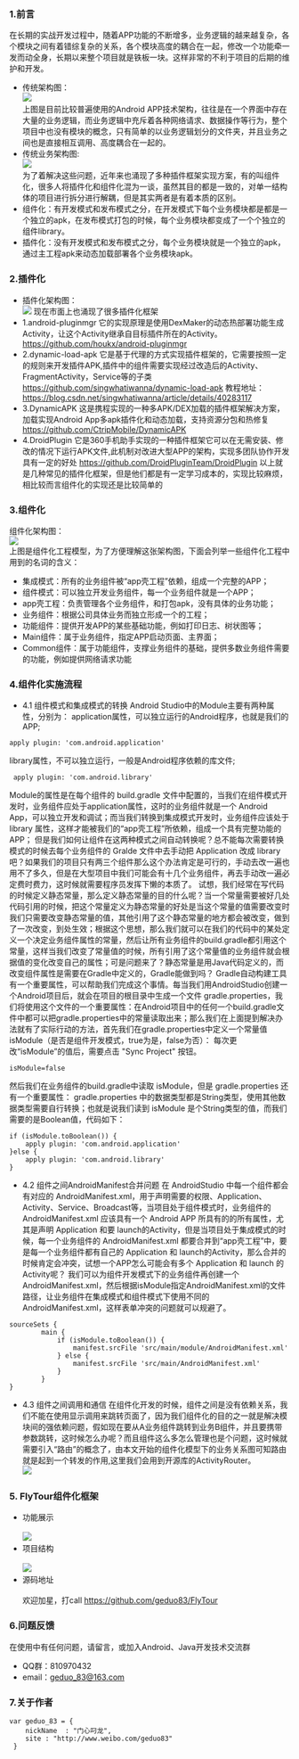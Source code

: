 ### 1.前言
在长期的实战开发过程中，随着APP功能的不断增多，业务逻辑的越来越复杂，各个模块之间有着错综复杂的关系，各个模块高度的耦合在一起，修改一个功能牵一发而动全身，长期以来整个项目就是铁板一块。这样非常的不利于项目的后期的维护和开发。
* 传统架构图：<br>
![](https://img-blog.csdnimg.cn/20190126210043776.png?x-oss-process=image/watermark,type_ZmFuZ3poZW5naGVpdGk,shadow_10,text_aHR0cHM6Ly9ibG9nLmNzZG4ubmV0L2dlZHVvXzgz,size_16,color_FFFFFF,t_70)<br>
上图是目前比较普遍使用的Android APP技术架构，往往是在一个界面中存在大量的业务逻辑，而业务逻辑中充斥着各种网络请求、数据操作等行为，整个项目中也没有模块的概念，只有简单的以业务逻辑划分的文件夹，并且业务之间也是直接相互调用、高度耦合在一起的。
* 传统业务架构图:<br>
![](https://img-blog.csdnimg.cn/20190126215521137.png)<br>
为了着解决这些问题，近年来也涌现了多种插件框架实现方案，有的叫组件化，很多人将插件化和组件化混为一谈，虽然其目的都是一致的，对单一结构体的项目进行拆分进行解耦，但是其实两者是有着本质的区别。
* 组件化：有开发模式和发布模式之分，在开发模式下每个业务模块都是都是一个独立的apk，在发布模式打包的时候，每个业务模块都变成了一个个独立的组件library。
* 插件化：没有开发模式和发布模式之分，每个业务模块就是一个独立的apk，通过主工程apk来动态加载部署各个业务模块apk。
### 2.插件化
* 插件化架构图：<br>
![](https://img-blog.csdnimg.cn/20190126210108633.png?x-oss-process=image/watermark,type_ZmFuZ3poZW5naGVpdGk,shadow_10,text_aHR0cHM6Ly9ibG9nLmNzZG4ubmV0L2dlZHVvXzgz,size_16,color_FFFFFF,t_70)
现在市面上也涌现了很多插件化框架
*  1.android-pluginmgr
它的实现原理是使用DexMaker的动态热部署功能生成Activity，让这个Activity继承自目标插件所在的Activity。https://github.com/houkx/android-pluginmgr
* 2.dynamic-load-apk
它是基于代理的方式实现插件框架的，它需要按照一定的规则来开发插件APK,插件中的组件需要实现经过改造后的Activity、FragmentActivity，Service等的子类
https://github.com/singwhatiwanna/dynamic-load-apk
教程地址：https://blog.csdn.net/singwhatiwanna/article/details/40283117
* 3.DynamicAPK
这是携程实现的一种多APK/DEX加载的插件框架解决方案，加载实现Android App多apk插件化和动态加载，支持资源分包和热修复
https://github.com/CtripMobile/DynamicAPK
* 4.DroidPlugin
它是360手机助手实现的一种插件框架它可以在无需安装、修改的情况下运行APK文件,此机制对改进大型APP的架构，实现多团队协作开发具有一定的好处
https://github.com/DroidPluginTeam/DroidPlugin
以上就是几种常见的插件化框架，但是他们都是有一定学习成本的，实现比较麻烦，相比较而言组件化的实现还是比较简单的
### 3.组件化
组件化架构图：<br>
![](https://img-blog.csdnimg.cn/20190126210220224.png?x-oss-process=image/watermark,type_ZmFuZ3poZW5naGVpdGk,shadow_10,text_aHR0cHM6Ly9ibG9nLmNzZG4ubmV0L2dlZHVvXzgz,size_16,color_FFFFFF,t_70)<br>
上图是组件化工程模型，为了方便理解这张架构图，下面会列举一些组件化工程中用到的名词的含义：
* 集成模式：所有的业务组件被“app壳工程”依赖，组成一个完整的APP；
* 组件模式：可以独立开发业务组件，每一个业务组件就是一个APP；
* app壳工程：负责管理各个业务组件，和打包apk，没有具体的业务功能；
* 业务组件：根据公司具体业务而独立形成一个的工程；
* 功能组件：提供开发APP的某些基础功能，例如打印日志、树状图等；
* Main组件：属于业务组件，指定APP启动页面、主界面；
* Common组件：属于功能组件，支撑业务组件的基础，提供多数业务组件需要的功能，例如提供网络请求功能
### 4.组件化实施流程
* 4.1 组件模式和集成模式的转换
Android Studio中的Module主要有两种属性，分别为：
application属性，可以独立运行的Android程序，也就是我们的APP;
```
apply plugin: 'com.android.application'
```
library属性，不可以独立运行，一般是Android程序依赖的库文件;
```
 apply plugin: 'com.android.library'
```
Module的属性是在每个组件的 build.gradle 文件中配置的，当我们在组件模式开发时，业务组件应处于application属性，这时的业务组件就是一个 Android App，可以独立开发和调试；而当我们转换到集成模式开发时，业务组件应该处于 library 属性，这样才能被我们的“app壳工程”所依赖，组成一个具有完整功能的APP；
但是我们如何让组件在这两种模式之间自动转换呢？总不能每次需要转换模式的时候去每个业务组件的 Gralde 文件中去手动把 Application 改成 library 吧？如果我们的项目只有两三个组件那么这个办法肯定是可行的，手动去改一遍也用不了多久，但是在大型项目中我们可能会有十几个业务组件，再去手动改一遍必定费时费力，这时候就需要程序员发挥下懒的本质了。
试想，我们经常在写代码的时候定义静态常量，那么定义静态常量的目的什么呢？当一个常量需要被好几处代码引用的时候，把这个常量定义为静态常量的好处是当这个常量的值需要改变时我们只需要改变静态常量的值，其他引用了这个静态常量的地方都会被改变，做到了一次改变，到处生效；根据这个思想，那么我们就可以在我们的代码中的某处定义一个决定业务组件属性的常量，然后让所有业务组件的build.gradle都引用这个常量，这样当我们改变了常量值的时候，所有引用了这个常量值的业务组件就会根据值的变化改变自己的属性；可是问题来了？静态常量是用Java代码定义的，而改变组件属性是需要在Gradle中定义的，Gradle能做到吗？
Gradle自动构建工具有一个重要属性，可以帮助我们完成这个事情。每当我们用AndroidStudio创建一个Android项目后，就会在项目的根目录中生成一个文件 gradle.properties，我们将使用这个文件的一个重要属性：在Android项目中的任何一个build.gradle文件中都可以把gradle.properties中的常量读取出来；那么我们在上面提到解决办法就有了实际行动的方法，首先我们在gradle.properties中定义一个常量值 isModule（是否是组件开发模式，true为是，false为否）：
每次更改“isModule”的值后，需要点击 "Sync Project" 按钮。
```
isModule=false
```
然后我们在业务组件的build.gradle中读取 isModule，但是 gradle.properties 还有一个重要属性： gradle.properties 中的数据类型都是String类型，使用其他数据类型需要自行转换；也就是说我们读到 isModule 是个String类型的值，而我们需要的是Boolean值，代码如下：
```
if (isModule.toBoolean()) {
    apply plugin: 'com.android.application'
}else {
    apply plugin: 'com.android.library'
}
```
* 4.2 组件之间AndroidManifest合并问题
在 AndroidStudio 中每一个组件都会有对应的 AndroidManifest.xml，用于声明需要的权限、Application、Activity、Service、Broadcast等，当项目处于组件模式时，业务组件的 AndroidManifest.xml 应该具有一个 Android APP 所具有的的所有属性，尤其是声明 Application 和要 launch的Activity，但是当项目处于集成模式的时候，每一个业务组件的 AndroidManifest.xml 都要合并到“app壳工程”中，要是每一个业务组件都有自己的 Application 和 launch的Activity，那么合并的时候肯定会冲突，试想一个APP怎么可能会有多个 Application 和 launch 的Activity呢？
我们可以为组件开发模式下的业务组件再创建一个 AndroidManifest.xml，然后根据isModule指定AndroidManifest.xml的文件路径，让业务组件在集成模式和组件模式下使用不同的AndroidManifest.xml，这样表单冲突的问题就可以规避了。
```
sourceSets {
        main {
            if (isModule.toBoolean()) {
                manifest.srcFile 'src/main/module/AndroidManifest.xml'
            } else {
                manifest.srcFile 'src/main/AndroidManifest.xml'
            }
        }
}
```
* 4.3 组件之间调用和通信
在组件化开发的时候，组件之间是没有依赖关系，我们不能在使用显示调用来跳转页面了，因为我们组件化的目的之一就是解决模块间的强依赖问题，假如现在要从A业务组件跳转到业务B组件，并且要携带参数跳转，这时候怎么办呢？而且组件这么多怎么管理也是个问题，这时候就需要引入“路由”的概念了，由本文开始的组件化模型下的业务关系图可知路由就是起到一个转发的作用,这里我们会用到开源库的ActivityRouter。<br>
![](https://img-blog.csdnimg.cn/20190126212318172.png)
### 5. FlyTour组件化框架
* 功能展示<br><br>
![](https://img-blog.csdnimg.cn/20190126222359146.gif)
* 项目结构<br><br>
![](https://img-blog.csdnimg.cn/20190126214200270.jpg?x-oss-process=image/watermark,type_ZmFuZ3poZW5naGVpdGk,shadow_10,text_aHR0cHM6Ly9ibG9nLmNzZG4ubmV0L2dlZHVvXzgz,size_16,color_FFFFFF,t_70)<br>
* 源码地址<br><br>
欢迎加星，打call https://github.com/geduo83/FlyTour
### 6.问题反馈
在使用中有任何问题，请留言，或加入Android、Java开发技术交流群
* QQ群：810970432
* email：geduo_83@163.com
### 7.关于作者
```
var geduo_83 = {
    nickName  : "门心叼龙",
    site : "http://www.weibo.com/geduo83"
 }
```


